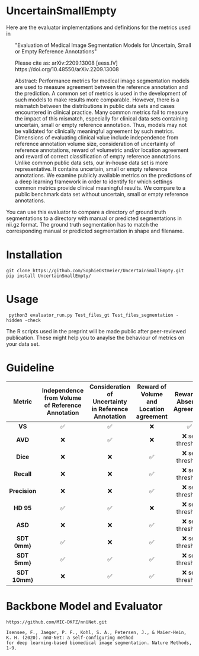 # UncertainSmallEmpty

Here are the evaluator implementations and definitions for the metrics used in 

<ul>
"Evaluation of Medical Image Segmentation Models for Uncertain, Small or Empty Reference Annotations"
</ul>
<ul>
Please cite as:	arXiv:2209.13008 [eess.IV]
https://doi.org/10.48550/arXiv.2209.13008
</ul>
<ul>
Abstract:
Performance metrics for medical image segmentation models are used to measure agreement between the reference annotation and the prediction. A common set  of metrics is used in the development of such models to make results more comparable. However, there is a mismatch between the distributions in public data  sets and cases encountered in clinical practice. Many common metrics fail to measure the impact of this mismatch, especially for clinical data sets containing uncertain, small or empty reference annotation. Thus, models may not be validated for clinically meaningful agreement by such metrics. Dimensions of evaluating clinical value include independence from reference annotation volume size, consideration of uncertainty of reference annotations, reward of volumetric and/or location agreement and reward of correct classification of empty reference annotations. Unlike common public data sets, our in-house data set is more representative. It contains uncertain, small or empty reference annotations. We examine publicly available metrics on the predictions of a deep learning framework in order to identify for which settings common metrics provide clinical meaningful results. We compare to a public benchmark data set without uncertain, small or empty reference annotations.
</ul>
 
You can use this evaluator to compare a directory of ground truth segmentations to a directory with manual or predicted segmentations in nii.gz format. 
The ground truth segmentation has to match the corresponding manual or predicted segmentation in shape and filename. 

# Installation
```
git clone https://github.com/SophieOstmeier/UncertainSmallEmpty.git
pip install UncertainSmallEmpty/
```
# Usage

```
 python3 evaluator_run.py Test_files_gt Test_files_segmentation -hidden -check
```
The R scripts used in the preprint will be made public after peer-reviewed publication. These might help you to anaylse the behaviour of metrics on your data set.

# Guideline
| **Metric**    | **Independence from Volume of Reference Annotation** | **Consideration of Uncertainty in Reference Annotation** | **Reward of Volume and Location agreement** | **Reward of Absence Agreement** |
|:-------------:|:----------------------------------------------------:|:---------------------------------------------------------:|:-------------------------------------------:|:-------------------------------:|
| **VS**        | ✅   | ✅  | ❌  | ✅                      |
| **AVD**       | ❌   | ✅  | ❌                                           | ❌ set threshold                 |
| **Dice**      | ❌                                                    | ❌                                                         | ✅                                  | ❌  set threshold                |
| **Recall**    | ❌                                                    | ❌                                                         | ✅                                  | ❌ set threshold                 |
| **Precision** | ❌                                                    | ❌                                                         | ✅                                  | ❌ set threshold                 |
| **HD 95**     | ✅                                           | ✅                                                | ❌                                           | ❌ set threshold                 |
| **ASD**       | ❌                                                    | ❌                                                         | ✅                                  | ❌ set threshold                 |
| **SDT 0mm}**  | ✅                                           | ❌                                                         | ✅                                  | ❌ set threshold                 |
| **SDT 5mm}**  | ✅                                           | ✅                                                | ✅                                  | ❌ set threshold                 |
| **SDT 10mm}** | ❌                                                    | ✅                                                | ✅                                  | ❌ set threshold                 |

# Backbone Model and Evaluator

```
https://github.com/MIC-DKFZ/nnUNet.git
```
```
Isensee, F., Jaeger, P. F., Kohl, S. A., Petersen, J., & Maier-Hein, K. H. (2020). nnU-Net: a self-configuring method 
for deep learning-based biomedical image segmentation. Nature Methods, 1-9.
```
